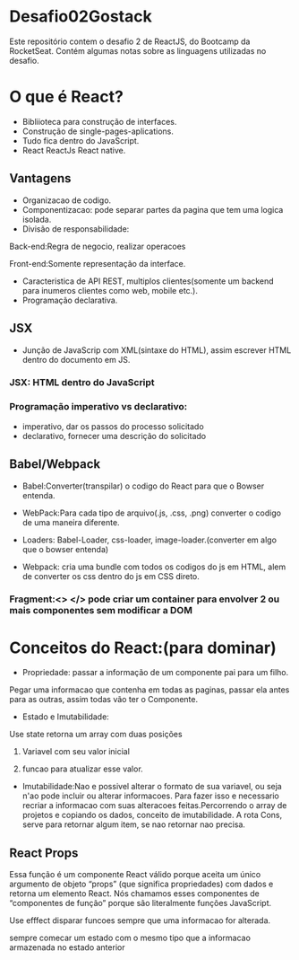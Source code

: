 # Desafio02Gostack
Este repositório contem o desafio 2 de ReactJS, do Bootcamp da RocketSeat. Contém algumas notas sobre as linguagens utilizadas no desafio.
# O que é React?

- Bibliioteca para construção de interfaces.
- Construção de single-pages-aplications.
- Tudo fica dentro do JavaScript.
- React ReactJs React native.

## Vantagens

- Organizacao de codigo.
- Componentizacao: pode separar partes da pagina que tem uma logica isolada.
- Divisão de responsabilidade:

Back-end:Regra de negocio, realizar operacoes

Front-end:Somente representação da interface.

- Caracteristica de API REST, multiplos clientes(somente um backend para inumeros clientes como web, mobile etc.).
- Programação declarativa.

## JSX

- Junção de JavaScrip com XML(sintaxe do HTML), assim escrever HTML dentro do documento em JS.

### JSX: HTML dentro do JavaScript

### Programação imperativo vs declarativo:

- imperativo, dar os passos do processo solicitado
- declarativo, fornecer uma descrição do solicitado

## Babel/Webpack

- Babel:Converter(transpilar) o codigo do React para que o Bowser entenda.
- WebPack:Para cada tipo de arquivo(.js, .css, .png) converter o codigo de uma maneira diferente.
- Loaders: Babel-Loader, css-loader, image-loader.(converter em algo que o bowser entenda)

- Webpack: cria uma bundle com todos os codigos do js em HTML, alem de converter os css dentro do js em CSS direto.

### Fragment:<> </> pode criar um container para envolver 2 ou mais componentes sem modificar a DOM

# Conceitos do React:(para dominar)

- Propriedade: passar a informação de um componente pai para um filho.

Pegar uma informacao que contenha em todas as paginas, passar ela antes para as outras, assim todas vão ter o Componente.

- Estado e Imutabilidade:

Use state retorna um array com duas posições

1. Variavel com seu valor inicial

2. funcao para atualizar esse valor.

- Imutabilidade:Nao e possivel alterar o formato de sua variavel, ou seja n'ao pode incluir ou alterar informacoes. Para fazer isso e necessario recriar a informacao com suas alteracoes feitas.Percorrendo o array de projetos e copiando os dados, conceito de imutabilidade.
A rota Cons, serve para retornar algum item, se nao retornar nao precisa.

## React Props

Essa função é um componente React válido porque aceita um único argumento de objeto “props” (que significa propriedades) com dados e retorna um elemento React. Nós chamamos esses componentes de “componentes de função” porque são literalmente funções JavaScript.

Use efffect disparar funcoes sempre que uma informacao for alterada.

sempre comecar um estado com o mesmo tipo que a informacao armazenada no estado anterior
